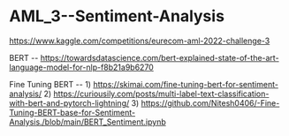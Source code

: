 # AML_3--Sentiment-Analysis

https://www.kaggle.com/competitions/eurecom-aml-2022-challenge-3

BERT -- https://towardsdatascience.com/bert-explained-state-of-the-art-language-model-for-nlp-f8b21a9b6270

Fine Tuning BERT -- 1) https://skimai.com/fine-tuning-bert-for-sentiment-analysis/
                    2) https://curiousily.com/posts/multi-label-text-classification-with-bert-and-pytorch-lightning/
                    3) https://github.com/Nitesh0406/-Fine-Tuning-BERT-base-for-Sentiment-Analysis./blob/main/BERT_Sentiment.ipynb
